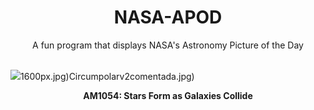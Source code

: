 <div align="center">
  <h1>
    NASA-APOD
  </h1>
</div>
  
<div align="center">
  A fun program that displays NASA's Astronomy Picture of the Day
</div>

<br>

![](https://apod.nasa.gov/apod/image/2402/AM1054_Hubble_2000.jpg)1600px.jpg)Circumpolarv2comentada.jpg)

<p align = "center">
  <b>AM1054: Stars Form as Galaxies Collide</b>
</p>
